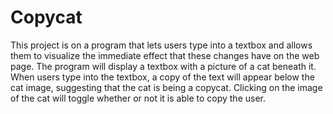 # Copycat
This project is on a program that lets users type into a textbox and allows them to visualize the immediate effect that these changes have on the web page.
The program will display a textbox with a picture of a cat beneath it. 
When users type into the textbox, a copy of the text will appear below the cat image, suggesting that the cat is being a copycat. 
Clicking on the image of the cat will toggle whether or not it is able to copy the user.
